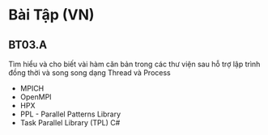 
# Bài Tập (VN)

## BT03.A 
Tìm hiểu và cho biết vài hàm căn bản trong các thư viện sau hỗ trợ lập trình đồng thời và song song dạng Thread và Process  

- MPICH
- OpenMPI
- HPX
- PPL - Parallel Patterns Library
- Task Parallel Library (TPL) C#

